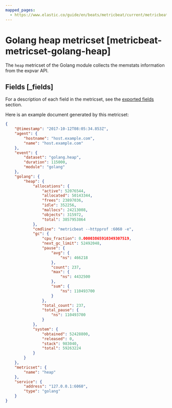 ```yaml
---
mapped_pages:
  - https://www.elastic.co/guide/en/beats/metricbeat/current/metricbeat-metricset-golang-heap.html
---
```


# Golang heap metricset [metricbeat-metricset-golang-heap]

The `heap` metricset of the Golang module collects the memstats information from the expvar API.

## Fields [_fields]

For a description of each field in the metricset, see the [exported fields](/reference/metricbeat/exported-fields-golang.md) section.

Here is an example document generated by this metricset:

```json
{
    "@timestamp": "2017-10-12T08:05:34.853Z",
    "agent": {
        "hostname": "host.example.com",
        "name": "host.example.com"
    },
    "event": {
        "dataset": "golang.heap",
        "duration": 115000,
        "module": "golang"
    },
    "golang": {
        "heap": {
            "allocations": {
                "active": 52076544,
                "allocated": 50143344,
                "frees": 23897036,
                "idle": 352256,
                "mallocs": 24213008,
                "objects": 315972,
                "total": 3857953864
            },
            "cmdline": "metricbeat --httpprof :6060 -e",
            "gc": {
                "cpu_fraction": 0.00003865910349307519,
                "next_gc_limit": 52492048,
                "pause": {
                    "avg": {
                        "ns": 466218
                    },
                    "count": 237,
                    "max": {
                        "ns": 4432500
                    },
                    "sum": {
                        "ns": 110493700
                    }
                },
                "total_count": 237,
                "total_pause": {
                    "ns": 110493700
                }
            },
            "system": {
                "obtained": 52428800,
                "released": 0,
                "stack": 983040,
                "total": 59263224
            }
        }
    },
    "metricset": {
        "name": "heap"
    },
    "service": {
        "address": "127.0.0.1:6060",
        "type": "golang"
    }
}
```
